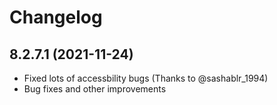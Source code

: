 # Changelog

## 8.2.7.1 (2021-11-24)

- Fixed lots of accessbility bugs (Thanks to @sashablr_1994)
- Bug fixes and other improvements
